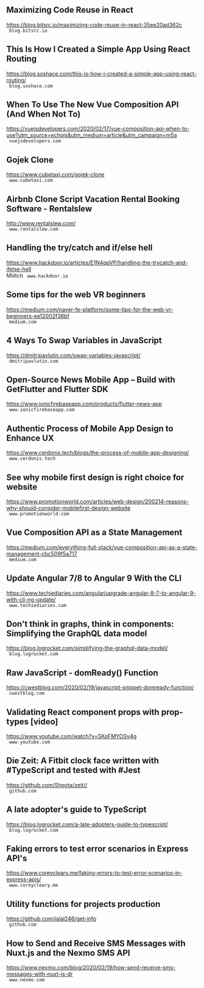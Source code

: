 ## Maximizing Code Reuse in React  
https://blog.bitsrc.io/maximizing-code-reuse-in-react-35ee20ad362c  
 ` blog.bitsrc.io`
  

## This Is How I Created a Simple App Using React Routing  
https://blog.soshace.com/this-is-how-i-created-a-simple-app-using-react-routing/  
 ` blog.soshace.com`
  

## When To Use The New Vue Composition API (And When Not To)  
https://vuejsdevelopers.com/2020/02/17/vue-composition-api-when-to-use?utm_source=echojs&utm_medium=article&utm_campaign=m5a  
 ` vuejsdevelopers.com`
  

## Gojek Clone  
https://www.cubetaxi.com/gojek-clone  
 ` www.cubetaxi.com`
  

## Airbnb Clone Script Vacation Rental Booking Software - Rentalslew  
http://www.rentalslew.com/  
 ` www.rentalslew.com`
  

## Handling the try/catch and if/else hell  
https://www.hackdoor.io/articles/E1N4qpVP/handling-the-trycatch-and-ifelse-hell  
Miiitch ` www.hackdoor.io`
  

## Some tips for the web VR beginners  
https://medium.com/naver-fe-platform/some-tips-for-the-web-vr-beginners-ee12002f36bf  
 ` medium.com`
  

## 4 Ways To Swap Variables in JavaScript  
https://dmitripavlutin.com/swap-variables-javascript/  
 ` dmitripavlutin.com`
  

## Open-Source News Mobile App – Build with GetFlutter and Flutter SDK  
https://www.ionicfirebaseapp.com/products/flutter-news-app  
 ` www.ionicfirebaseapp.com`
  

## Authentic Process of Mobile App Design to Enhance UX  
https://www.cerdonis.tech/blogs/the-process-of-mobile-app-designing/  
 ` www.cerdonis.tech`
  

## See why mobile first design is right choice for website  
https://www.promotionworld.com/articles/web-design/200214-reasons-why-should-consider-mobilefirst-design-website  
 ` www.promotionworld.com`
  

## Vue Composition API as a State Management  
https://medium.com/everything-full-stack/vue-composition-api-as-a-state-management-cbc509f5a717  
 ` medium.com`
  

## Update Angular 7/8 to Angular 9 With the CLI  
https://www.techiediaries.com/angular/upgrade-angular-8-7-to-angular-9-with-cli-ng-update/  
 ` www.techiediaries.com`
  

## Don't think in graphs, think in components: Simplifying the GraphQL data model  
https://blog.logrocket.com/simplifying-the-graphql-data-model/  
 ` blog.logrocket.com`
  

## Raw JavaScript - domReady() Function  
https://cwestblog.com/2020/02/19/javascript-snippet-domready-function/  
 ` cwestblog.com`
  

## Validating React component props with prop-types [video]  
https://www.youtube.com/watch?v=SKqFMYOSy4g  
 ` www.youtube.com`
  

## Die Zeit: A Fitbit clock face written with #TypeScript and tested with #Jest  
https://github.com/Shpota/zeit//  
 ` github.com`
  

## A late adopter's guide to TypeScript  
https://blog.logrocket.com/a-late-adopters-guide-to-typescript/  
 ` blog.logrocket.com`
  

## Faking errors to test error scenarios in Express API's  
https://www.coreycleary.me/faking-errors-to-test-error-scenarios-in-express-apis/  
 ` www.coreycleary.me`
  

## Utility functions for projects production  
https://github.com/jalal246/get-info  
 ` github.com`
  

## How to Send and Receive SMS Messages with Nuxt.js and the Nexmo SMS API  
https://www.nexmo.com/blog/2020/02/19/how-send-receive-sms-messages-with-nuxt-js-dr  
 ` www.nexmo.com`
  

